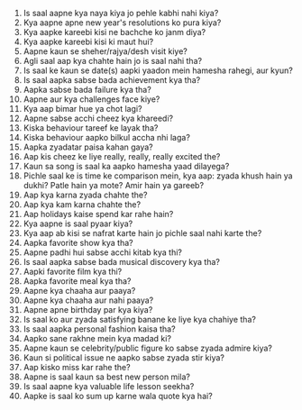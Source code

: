 1. Is saal aapne kya naya kiya jo pehle kabhi nahi kiya?
2. Kya aapne apne new year's resolutions ko pura kiya?
3. Kya aapke kareebi kisi ne bachche ko janm diya?
4. Kya aapke kareebi kisi ki maut hui?
5. Aapne kaun se sheher/rajya/desh visit kiye?
6. Agli saal aap kya chahte hain jo is saal nahi tha?
7. Is saal ke kaun se date(s) aapki yaadon mein hamesha rahegi, aur kyun?
8. Is saal aapka sabse bada achievement kya tha?
9. Aapka sabse bada failure kya tha?
10. Aapne aur kya challenges face kiye?
11. Kya aap bimar hue ya chot lagi?
12. Aapne sabse acchi cheez kya khareedi?
13. Kiska behaviour tareef ke layak tha?
14. Kiska behaviour aapko bilkul accha nhi laga?
15. Aapka zyadatar paisa kahan gaya?
16. Aap kis cheez ke liye really, really, really excited the?
17. Kaun sa song is saal ka aapko hamesha yaad dilayega?
18. Pichle saal ke is time ke comparison mein, kya aap: zyada khush hain ya dukhi? Patle hain ya mote? Amir hain ya gareeb?
19. Aap kya karna zyada chahte the?
20. Aap kya kam karna chahte the?
21. Aap holidays kaise spend kar rahe hain?
22. Kya aapne is saal pyaar kiya?
23. Kya aap ab kisi se nafrat karte hain jo pichle saal nahi karte the?
24. Aapka favorite show kya tha?
25. Aapne padhi hui sabse acchi kitab kya thi?
26. Is saal aapka sabse bada musical discovery kya tha?
27. Aapki favorite film kya thi?
28. Aapka favorite meal kya tha?
29. Aapne kya chaaha aur paaya?
30. Aapne kya chaaha aur nahi paaya?
31. Aapne apne birthday par kya kiya?
32. Is saal ko aur zyada satisfying banane ke liye kya chahiye tha?
33. Is saal aapka personal fashion kaisa tha?
34. Aapko sane rakhne mein kya madad ki?
35. Aapne kaun se celebrity/public figure ko sabse zyada admire kiya?
36. Kaun si political issue ne aapko sabse zyada stir kiya?
37. Aap kisko miss kar rahe the?
38. Aapne is saal kaun sa best new person mila?
39. Is saal aapne kya valuable life lesson seekha?
40. Aapke is saal ko sum up karne wala quote kya hai?